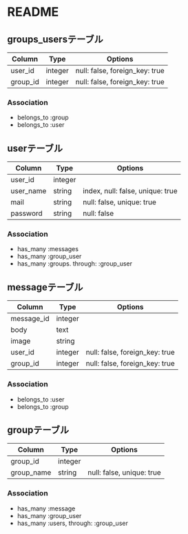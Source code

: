 # README

## groups_usersテーブル

|Column|Type|Options|
|------|----|-------|
|user_id|integer|null: false, foreign_key: true|
|group_id|integer|null: false, foreign_key: true|

### Association
- belongs_to :group
- belongs_to :user

## userテーブル

|Column|Type|Options|
|------|----|-------|
|user_id|integer||
|user_name|string|index, null: false, unique: true|
|mail|string|null: false, unique: true|
|password|string|null: false|

### Association
- has_many :messages
- has_many :group_user
- has_many :groups. through: :group_user

## messageテーブル

|Column|Type|Options|
|------|----|-------|
|message_id|integer||
|body|text||
|image|string||
|user_id|integer|null: false, foreign_key: true|
|group_id|integer|null: false, foreign_key: true|

### Association
- belongs_to :user
- belongs_to :group

## groupテーブル

|Column|Type|Options|
|------|----|-------|
|group_id|integer||
|group_name|string|null: false, unique: true|

### Association
- has_many :message
- has_many :group_user
- has_many :users, through: :group_user
